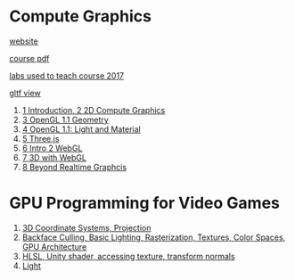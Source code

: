 <h2 id="5967d3e33c64ff7f2266daa725898281"></h2>


# Compute Graphics

[website](http://math.hws.edu/graphicsbook/)

[course pdf](http://math.hws.edu/eck/cs424/downloads/graphicsbook-linked.pdf)

[labs used to teach course 2017](http://math.hws.edu/eck/cs424/index_f17.html)

[gltf view](https://gltf-viewer.donmccurdy.com/)


 1. [1 Introduction, 2 2D Compute Graphics](./computeGraphics.md)
 2. [3 OpenGL 1.1 Geometry](./computeGraphics3.md)
 3. [4 OpenGL 1.1: Light and Material](./computeGraphics4.md)
 4. [5 Three.js](./computeGraphics5.md)
 5. [6 Intro 2 WebGL](./computeGraphics6.md)
 6. [7 3D with WebGL](./computeGraphics7.md)
 7. [8 Beyond Realtime Graphcis](./computeGraphics8.md)



<h2 id="a4d5cf4464f3bba0f9c36b417944984d"></h2>


#  GPU Programming for Video Games

1. [3D Coordinate Systems, Projection](gpu_prog_for_video_game.md)
2. [Backface Culling, Basic Lighting, Rasterization, Textures, Color Spaces, GPU Architecture](gpu_prog_for_video_game_6.md)
3. [HLSL, Unity shader, accessing texture, transform normals](gpu_prog_for_video_game_14.md)
4. [Light](gpu_prog_for_video_game_23.md)
